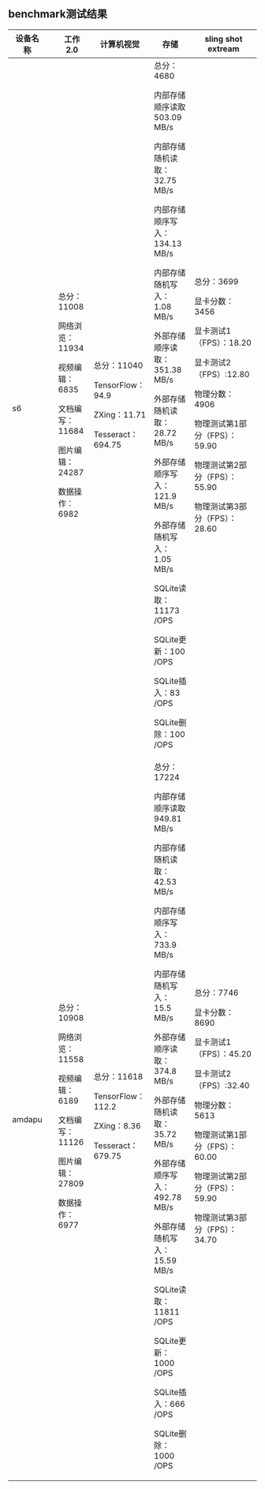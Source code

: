 ## benchmark测试结果
<p>

|设备名称||工作2.0|计算机视觉|存储|sling shot extream|
|-----|-----|-----|-----|-----|-----|
|s6||总分：11008<p>网络浏览：11934<p>视频编辑：6835<p>文档编写：11684<p>图片编辑：24287<p>数据操作：6982|总分：11040<p>TensorFlow：94.9<p>ZXing：11.71<p>Tesseract：694.75|总分：4680<p>内部存储顺序读取503.09 MB/s<p>内部存储随机读取：32.75 MB/s<p>内部存储顺序写入：134.13 MB/s<p>内部存储随机写入：1.08 MB/s<p>外部存储顺序读取：351.38 MB/s<p>外部存储随机读取： 28.72 MB/s<p>外部存储顺序写入：121.9 MB/s<p>外部存储随机写入：1.05 MB/s<p>SQLite读取：11173 /OPS<p>SQLite更新：100 /OPS<p>SQLite插入：83 /OPS<p>SQLite删除：100 /OPS|总分：3699<p>显卡分数：3456<p>显卡测试1（FPS）：18.20<p>显卡测试2（FPS）:12.80<p>物理分数：4906<p>物理测试第1部分（FPS）：59.90<p>物理测试第2部分（FPS）：55.90<p>物理测试第3部分（FPS）：28.60|
|amdapu||总分：10908<p>网络浏览：11558<p>视频编辑：6189<p>文档编写：11126<p>图片编辑：27809<p>数据操作：6977|总分：11618<p>TensorFlow：112.2<p>ZXing：8.36<p>Tesseract：679.75|总分：17224<p>内部存储顺序读取949.81 MB/s<p>内部存储随机读取：42.53 MB/s<p>内部存储顺序写入：733.9 MB/s<p>内部存储随机写入：15.5 MB/s<p>外部存储顺序读取：374.8 MB/s<p>外部存储随机读取：35.72 MB/s<p>外部存储顺序写入：492.78 MB/s<p>外部存储随机写入：15.59 MB/s<p>SQLite读取：11811 /OPS<p>SQLite更新：1000 /OPS<p>SQLite插入：666 /OPS<p>SQLite删除：1000 /OPS|总分：7746<p>显卡分数：8690<p>显卡测试1（FPS）：45.20<p>显卡测试2（FPS）:32.40<p>物理分数：5613<p>物理测试第1部分（FPS）：60.00<p>物理测试第2部分（FPS）：59.90<p>物理测试第3部分（FPS）：34.70|
 

